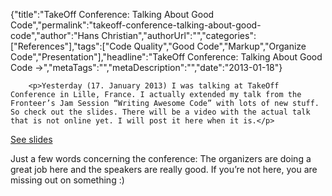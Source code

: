 {"title":"TakeOff Conference: Talking About Good Code","permalink":"takeoff-conference-talking-about-good-code","author":"Hans Christian","authorUrl":"","categories":["References"],"tags":["Code Quality","Good Code","Markup","Organize Code","Presentation"],"headline":"TakeOff Conference: Talking About Good Code →","metaTags":"","metaDescription":"","date":"2013-01-18"}


		

		
		
				
		<p>Yesterday (17. January 2013) I was talking at TakeOff Conference in Lille, France. I actually extended my talk from the Fronteer’s Jam Session “Writing Awesome Code” with lots of new stuff. So check out the slides. There will be a video with the actual talk that is not online yet. I will post it here when it is.</p>
<p><a href="http://slides.drublic.de/takeoff-awesome-code/" class="button">See slides</a></p>
<p>Just a few words concerning the conference: The organizers are doing a great job here and the speakers are really good. If you’re not here, you are missing out on something :)</p>
				

		
	
